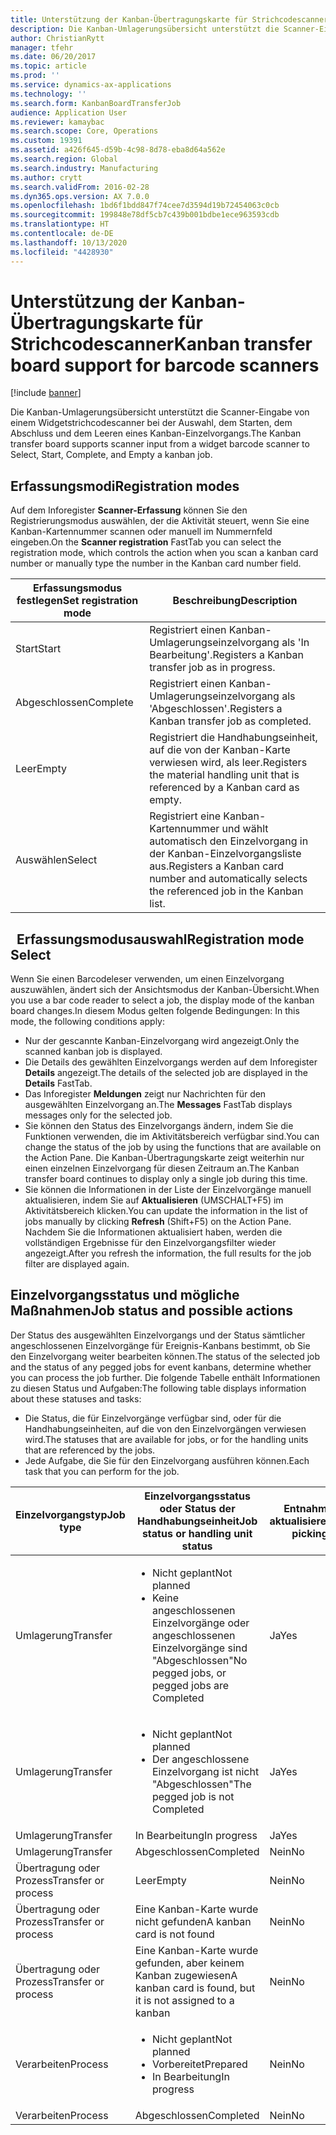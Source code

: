```yaml
---
title: Unterstützung der Kanban-Übertragungskarte für Strichcodescanner
description: Die Kanban-Umlagerungsübersicht unterstützt die Scanner-Eingabe von einem Widgetstrichcodescanner bei der Auswahl, dem Starten, dem Abschluss und dem Leeren eines Kanban-Einzelvorgangs.
author: ChristianRytt
manager: tfehr
ms.date: 06/20/2017
ms.topic: article
ms.prod: ''
ms.service: dynamics-ax-applications
ms.technology: ''
ms.search.form: KanbanBoardTransferJob
audience: Application User
ms.reviewer: kamaybac
ms.search.scope: Core, Operations
ms.custom: 19391
ms.assetid: a426f645-d59b-4c98-8d78-eba8d64a562e
ms.search.region: Global
ms.search.industry: Manufacturing
ms.author: crytt
ms.search.validFrom: 2016-02-28
ms.dyn365.ops.version: AX 7.0.0
ms.openlocfilehash: 1bd6f1bdd847f74cee7d3594d19b72454063c0cb
ms.sourcegitcommit: 199848e78df5cb7c439b001bdbe1ece963593cdb
ms.translationtype: HT
ms.contentlocale: de-DE
ms.lasthandoff: 10/13/2020
ms.locfileid: "4428930"
---
```

# <a name="kanban-transfer-board-support-for-barcode-scanners"></a><span data-ttu-id="f83ab-103">Unterstützung der Kanban-Übertragungskarte für Strichcodescanner</span><span class="sxs-lookup"><span data-stu-id="f83ab-103">Kanban transfer board support for barcode scanners</span></span>

[!include [banner](../includes/banner.md)]

<span data-ttu-id="f83ab-104">Die Kanban-Umlagerungsübersicht unterstützt die Scanner-Eingabe von einem Widgetstrichcodescanner bei der Auswahl, dem Starten, dem Abschluss und dem Leeren eines Kanban-Einzelvorgangs.</span><span class="sxs-lookup"><span data-stu-id="f83ab-104">The Kanban transfer board supports scanner input from a widget barcode scanner to Select, Start, Complete, and Empty a kanban job.</span></span>

<a name="registration-modes"></a><span data-ttu-id="f83ab-105">Erfassungsmodi</span><span class="sxs-lookup"><span data-stu-id="f83ab-105">Registration modes</span></span>
------------------

<span data-ttu-id="f83ab-106">Auf dem Inforegister **Scanner-Erfassung** können Sie den Registrierungsmodus auswählen, der die Aktivität steuert, wenn Sie eine Kanban-Kartennummer scannen oder manuell im Nummernfeld eingeben.</span><span class="sxs-lookup"><span data-stu-id="f83ab-106">On the **Scanner registration** FastTab you can select the registration mode, which controls the action when you scan a kanban card number or manually type the number in the Kanban card number field.</span></span>

| <span data-ttu-id="f83ab-107">Erfassungsmodus festlegen</span><span class="sxs-lookup"><span data-stu-id="f83ab-107">Set registration mode</span></span> | <span data-ttu-id="f83ab-108">Beschreibung</span><span class="sxs-lookup"><span data-stu-id="f83ab-108">Description</span></span>                                                                                     |
|-----------------------|-------------------------------------------------------------------------------------------------|
| <span data-ttu-id="f83ab-109">Start</span><span class="sxs-lookup"><span data-stu-id="f83ab-109">Start</span></span>                 | <span data-ttu-id="f83ab-110">Registriert einen Kanban-Umlagerungseinzelvorgang als 'In Bearbeitung'.</span><span class="sxs-lookup"><span data-stu-id="f83ab-110">Registers a Kanban transfer job as in progress.</span></span>                                                 |
| <span data-ttu-id="f83ab-111">Abgeschlossen</span><span class="sxs-lookup"><span data-stu-id="f83ab-111">Complete</span></span>              | <span data-ttu-id="f83ab-112">Registriert einen Kanban-Umlagerungseinzelvorgang als 'Abgeschlossen'.</span><span class="sxs-lookup"><span data-stu-id="f83ab-112">Registers a Kanban transfer job as completed.</span></span>                                                   |
| <span data-ttu-id="f83ab-113">Leer</span><span class="sxs-lookup"><span data-stu-id="f83ab-113">Empty</span></span>                 | <span data-ttu-id="f83ab-114">Registriert die Handhabungseinheit, auf die von der Kanban-Karte verwiesen wird, als leer.</span><span class="sxs-lookup"><span data-stu-id="f83ab-114">Registers the material handling unit that is referenced by a Kanban card as empty.</span></span>              |
| <span data-ttu-id="f83ab-115">Auswählen</span><span class="sxs-lookup"><span data-stu-id="f83ab-115">Select</span></span>                | <span data-ttu-id="f83ab-116">Registriert eine Kanban-Kartennummer und wählt automatisch den Einzelvorgang in der Kanban-Einzelvorgangsliste aus.</span><span class="sxs-lookup"><span data-stu-id="f83ab-116">Registers a Kanban card number and automatically selects the referenced job in the Kanban list.</span></span> |

 
<span data-ttu-id="f83ab-117">Erfassungsmodusauswahl</span><span class="sxs-lookup"><span data-stu-id="f83ab-117">Registration mode Select</span></span>
------------------------

<span data-ttu-id="f83ab-118">Wenn Sie einen Barcodeleser verwenden, um einen Einzelvorgang auszuwählen, ändert sich der Ansichtsmodus der Kanban-Übersicht.</span><span class="sxs-lookup"><span data-stu-id="f83ab-118">When you use a bar code reader to select a job, the display mode of the kanban board changes.</span></span><span data-ttu-id="f83ab-119">In diesem Modus gelten folgende Bedingungen:</span><span class="sxs-lookup"><span data-stu-id="f83ab-119"> In this mode, the following conditions apply:</span></span>

-   <span data-ttu-id="f83ab-120">Nur der gescannte Kanban-Einzelvorgang wird angezeigt.</span><span class="sxs-lookup"><span data-stu-id="f83ab-120">Only the scanned kanban job is displayed.</span></span>
-   <span data-ttu-id="f83ab-121">Die Details des gewählten Einzelvorgangs werden auf dem Inforegister **Details** angezeigt.</span><span class="sxs-lookup"><span data-stu-id="f83ab-121">The details of the selected job are displayed in the **Details** FastTab.</span></span>
-   <span data-ttu-id="f83ab-122">Das Inforegister **Meldungen** zeigt nur Nachrichten für den ausgewählten Einzelvorgang an.</span><span class="sxs-lookup"><span data-stu-id="f83ab-122">The **Messages** FastTab displays messages only for the selected job.</span></span>
-   <span data-ttu-id="f83ab-123">Sie können den Status des Einzelvorgangs ändern, indem Sie die Funktionen verwenden, die im Aktivitätsbereich verfügbar sind.</span><span class="sxs-lookup"><span data-stu-id="f83ab-123">You can change the status of the job by using the functions that are available on the Action Pane.</span></span> <span data-ttu-id="f83ab-124">Die Kanban-Übertragungskarte zeigt weiterhin nur einen einzelnen Einzelvorgang für diesen Zeitraum an.</span><span class="sxs-lookup"><span data-stu-id="f83ab-124">The Kanban transfer board continues to display only a single job during this time.</span></span>
-   <span data-ttu-id="f83ab-125">Sie können die Informationen in der Liste der Einzelvorgänge manuell aktualisieren, indem Sie auf **Aktualisieren** (UMSCHALT+F5) im Aktivitätsbereich klicken.</span><span class="sxs-lookup"><span data-stu-id="f83ab-125">You can update the information in the list of jobs manually by clicking **Refresh** (Shift+F5) on the Action Pane.</span></span> <span data-ttu-id="f83ab-126">Nachdem Sie die Informationen aktualisiert haben, werden die vollständigen Ergebnisse für den Einzelvorgangsfilter wieder angezeigt.</span><span class="sxs-lookup"><span data-stu-id="f83ab-126">After you refresh the information, the full results for the job filter are displayed again.</span></span>

## <a name="job-status-and-possible-actions"></a><span data-ttu-id="f83ab-127">Einzelvorgangsstatus und mögliche Maßnahmen</span><span class="sxs-lookup"><span data-stu-id="f83ab-127">Job status and possible actions</span></span>
<span data-ttu-id="f83ab-128">Der Status des ausgewählten Einzelvorgangs und der Status sämtlicher angeschlossenen Einzelvorgänge für Ereignis-Kanbans bestimmt, ob Sie den Einzelvorgang weiter bearbeiten können.</span><span class="sxs-lookup"><span data-stu-id="f83ab-128">The status of the selected job and the status of any pegged jobs for event kanbans, determine whether you can process the job further.</span></span> <span data-ttu-id="f83ab-129">Die folgende Tabelle enthält Informationen zu diesen Status und Aufgaben:</span><span class="sxs-lookup"><span data-stu-id="f83ab-129">The following table displays information about these statuses and tasks:</span></span>
-   <span data-ttu-id="f83ab-130">Die Status, die für Einzelvorgänge verfügbar sind, oder für die Handhabungseinheiten, auf die von den Einzelvorgängen verwiesen wird.</span><span class="sxs-lookup"><span data-stu-id="f83ab-130">The statuses that are available for jobs, or for the handling units that are referenced by the jobs.</span></span>
-   <span data-ttu-id="f83ab-131">Jede Aufgabe, die Sie für den Einzelvorgang ausführen können.</span><span class="sxs-lookup"><span data-stu-id="f83ab-131">Each task that you can perform for the job.</span></span>

<table>
<colgroup>
<col width="12%" />
<col width="12%" />
<col width="12%" />
<col width="12%" />
<col width="12%" />
<col width="12%" />
<col width="12%" />
<col width="12%" />
</colgroup>
<thead>
<tr class="header">
<th><span data-ttu-id="f83ab-132">Einzelvorgangstyp</span><span class="sxs-lookup"><span data-stu-id="f83ab-132">Job type</span></span></th>
<th><span data-ttu-id="f83ab-133">Einzelvorgangsstatus oder Status der Handhabungseinheit</span><span class="sxs-lookup"><span data-stu-id="f83ab-133">Job status or handling unit status</span></span></th>
<th><span data-ttu-id="f83ab-134">Entnahmeliste aktualisieren</span><span class="sxs-lookup"><span data-stu-id="f83ab-134">Update picking list</span></span></th>
<th><span data-ttu-id="f83ab-135">Start</span><span class="sxs-lookup"><span data-stu-id="f83ab-135">Start</span></span></th>
<th><span data-ttu-id="f83ab-136">Registrierung aktualisieren</span><span class="sxs-lookup"><span data-stu-id="f83ab-136">Update registration</span></span></th>
<th><span data-ttu-id="f83ab-137">Abgeschlossen</span><span class="sxs-lookup"><span data-stu-id="f83ab-137">Complete</span></span></th>
<th><span data-ttu-id="f83ab-138">Leer</span><span class="sxs-lookup"><span data-stu-id="f83ab-138">Empty</span></span></th>
<th><span data-ttu-id="f83ab-139">Ereignis-Kanbans erstellen</span><span class="sxs-lookup"><span data-stu-id="f83ab-139">Create event kanbans</span></span></th>
</tr>
</thead>
<tbody>
<tr class="odd">
<td><span data-ttu-id="f83ab-140">Umlagerung</span><span class="sxs-lookup"><span data-stu-id="f83ab-140">Transfer</span></span></td>
<td><ul>
<li><span data-ttu-id="f83ab-141">Nicht geplant</span><span class="sxs-lookup"><span data-stu-id="f83ab-141">Not planned</span></span></li>
<li><span data-ttu-id="f83ab-142">Keine angeschlossenen Einzelvorgänge oder angeschlossenen Einzelvorgänge sind "Abgeschlossen"</span><span class="sxs-lookup"><span data-stu-id="f83ab-142">No pegged jobs, or pegged jobs are Completed</span></span></li>
</ul></td>
<td><span data-ttu-id="f83ab-143">Ja</span><span class="sxs-lookup"><span data-stu-id="f83ab-143">Yes</span></span></td>
<td><span data-ttu-id="f83ab-144">Ja</span><span class="sxs-lookup"><span data-stu-id="f83ab-144">Yes</span></span></td>
<td><span data-ttu-id="f83ab-145">Ja</span><span class="sxs-lookup"><span data-stu-id="f83ab-145">Yes</span></span></td>
<td><span data-ttu-id="f83ab-146">Ja</span><span class="sxs-lookup"><span data-stu-id="f83ab-146">Yes</span></span></td>
<td><span data-ttu-id="f83ab-147">Nein</span><span class="sxs-lookup"><span data-stu-id="f83ab-147">No</span></span></td>
<td><span data-ttu-id="f83ab-148">Ja</span><span class="sxs-lookup"><span data-stu-id="f83ab-148">Yes</span></span></td>
</tr>
<tr class="even">
<td><span data-ttu-id="f83ab-149">Umlagerung</span><span class="sxs-lookup"><span data-stu-id="f83ab-149">Transfer</span></span></td>
<td><ul>
<li><span data-ttu-id="f83ab-150">Nicht geplant</span><span class="sxs-lookup"><span data-stu-id="f83ab-150">Not planned</span></span></li>
<li><span data-ttu-id="f83ab-151">Der angeschlossene Einzelvorgang ist nicht "Abgeschlossen"</span><span class="sxs-lookup"><span data-stu-id="f83ab-151">The pegged job is not Completed</span></span></li>
</ul></td>
<td><span data-ttu-id="f83ab-152">Ja</span><span class="sxs-lookup"><span data-stu-id="f83ab-152">Yes</span></span></td>
<td><span data-ttu-id="f83ab-153">Nein</span><span class="sxs-lookup"><span data-stu-id="f83ab-153">No</span></span></td>
<td><span data-ttu-id="f83ab-154">Ja</span><span class="sxs-lookup"><span data-stu-id="f83ab-154">Yes</span></span></td>
<td><span data-ttu-id="f83ab-155">Nein</span><span class="sxs-lookup"><span data-stu-id="f83ab-155">No</span></span></td>
<td><span data-ttu-id="f83ab-156">Nein</span><span class="sxs-lookup"><span data-stu-id="f83ab-156">No</span></span></td>
<td><span data-ttu-id="f83ab-157">Nein</span><span class="sxs-lookup"><span data-stu-id="f83ab-157">No</span></span></td>
</tr>
<tr class="odd">
<td><span data-ttu-id="f83ab-158">Umlagerung</span><span class="sxs-lookup"><span data-stu-id="f83ab-158">Transfer</span></span></td>
<td><span data-ttu-id="f83ab-159">In Bearbeitung</span><span class="sxs-lookup"><span data-stu-id="f83ab-159">In progress</span></span></td>
<td><span data-ttu-id="f83ab-160">Ja</span><span class="sxs-lookup"><span data-stu-id="f83ab-160">Yes</span></span></td>
<td><span data-ttu-id="f83ab-161">Nein</span><span class="sxs-lookup"><span data-stu-id="f83ab-161">No</span></span></td>
<td><span data-ttu-id="f83ab-162">Ja</span><span class="sxs-lookup"><span data-stu-id="f83ab-162">Yes</span></span></td>
<td><span data-ttu-id="f83ab-163">Ja</span><span class="sxs-lookup"><span data-stu-id="f83ab-163">Yes</span></span></td>
<td><span data-ttu-id="f83ab-164">Nein</span><span class="sxs-lookup"><span data-stu-id="f83ab-164">No</span></span></td>
<td><span data-ttu-id="f83ab-165">Nein</span><span class="sxs-lookup"><span data-stu-id="f83ab-165">No</span></span></td>
</tr>
<tr class="even">
<td><span data-ttu-id="f83ab-166">Umlagerung</span><span class="sxs-lookup"><span data-stu-id="f83ab-166">Transfer</span></span></td>
<td><span data-ttu-id="f83ab-167">Abgeschlossen</span><span class="sxs-lookup"><span data-stu-id="f83ab-167">Completed</span></span></td>
<td><span data-ttu-id="f83ab-168">Nein</span><span class="sxs-lookup"><span data-stu-id="f83ab-168">No</span></span></td>
<td><span data-ttu-id="f83ab-169">Nein</span><span class="sxs-lookup"><span data-stu-id="f83ab-169">No</span></span></td>
<td><span data-ttu-id="f83ab-170">Nein</span><span class="sxs-lookup"><span data-stu-id="f83ab-170">No</span></span></td>
<td><span data-ttu-id="f83ab-171">Nein</span><span class="sxs-lookup"><span data-stu-id="f83ab-171">No</span></span></td>
<td><span data-ttu-id="f83ab-172">Ja</span><span class="sxs-lookup"><span data-stu-id="f83ab-172">Yes</span></span></td>
<td><span data-ttu-id="f83ab-173">Nein</span><span class="sxs-lookup"><span data-stu-id="f83ab-173">No</span></span></td>
</tr>
<tr class="odd">
<td><span data-ttu-id="f83ab-174">Übertragung oder Prozess</span><span class="sxs-lookup"><span data-stu-id="f83ab-174">Transfer or process</span></span></td>
<td><span data-ttu-id="f83ab-175">Leer</span><span class="sxs-lookup"><span data-stu-id="f83ab-175">Empty</span></span></td>
<td><span data-ttu-id="f83ab-176">Nein</span><span class="sxs-lookup"><span data-stu-id="f83ab-176">No</span></span></td>
<td><span data-ttu-id="f83ab-177">Nein</span><span class="sxs-lookup"><span data-stu-id="f83ab-177">No</span></span></td>
<td><span data-ttu-id="f83ab-178">Nein</span><span class="sxs-lookup"><span data-stu-id="f83ab-178">No</span></span></td>
<td><span data-ttu-id="f83ab-179">Nein</span><span class="sxs-lookup"><span data-stu-id="f83ab-179">No</span></span></td>
<td><span data-ttu-id="f83ab-180">Nein</span><span class="sxs-lookup"><span data-stu-id="f83ab-180">No</span></span></td>
<td><span data-ttu-id="f83ab-181">Nein</span><span class="sxs-lookup"><span data-stu-id="f83ab-181">No</span></span></td>
</tr>
<tr class="even">
<td><span data-ttu-id="f83ab-182">Übertragung oder Prozess</span><span class="sxs-lookup"><span data-stu-id="f83ab-182">Transfer or process</span></span></td>
<td><span data-ttu-id="f83ab-183">Eine Kanban-Karte wurde nicht gefunden</span><span class="sxs-lookup"><span data-stu-id="f83ab-183">A kanban card is not found</span></span></td>
<td><span data-ttu-id="f83ab-184">Nein</span><span class="sxs-lookup"><span data-stu-id="f83ab-184">No</span></span></td>
<td><span data-ttu-id="f83ab-185">Nein</span><span class="sxs-lookup"><span data-stu-id="f83ab-185">No</span></span></td>
<td><span data-ttu-id="f83ab-186">Nein</span><span class="sxs-lookup"><span data-stu-id="f83ab-186">No</span></span></td>
<td><span data-ttu-id="f83ab-187">Nein</span><span class="sxs-lookup"><span data-stu-id="f83ab-187">No</span></span></td>
<td><span data-ttu-id="f83ab-188">Nein</span><span class="sxs-lookup"><span data-stu-id="f83ab-188">No</span></span></td>
<td><span data-ttu-id="f83ab-189">Nein</span><span class="sxs-lookup"><span data-stu-id="f83ab-189">No</span></span></td>
</tr>
<tr class="odd">
<td><span data-ttu-id="f83ab-190">Übertragung oder Prozess</span><span class="sxs-lookup"><span data-stu-id="f83ab-190">Transfer or process</span></span></td>
<td><span data-ttu-id="f83ab-191">Eine Kanban-Karte wurde gefunden, aber keinem Kanban zugewiesen</span><span class="sxs-lookup"><span data-stu-id="f83ab-191">A kanban card is found, but it is not assigned to a kanban</span></span></td>
<td><span data-ttu-id="f83ab-192">Nein</span><span class="sxs-lookup"><span data-stu-id="f83ab-192">No</span></span></td>
<td><span data-ttu-id="f83ab-193">Nein</span><span class="sxs-lookup"><span data-stu-id="f83ab-193">No</span></span></td>
<td><span data-ttu-id="f83ab-194">Nein</span><span class="sxs-lookup"><span data-stu-id="f83ab-194">No</span></span></td>
<td><span data-ttu-id="f83ab-195">Nein</span><span class="sxs-lookup"><span data-stu-id="f83ab-195">No</span></span></td>
<td><span data-ttu-id="f83ab-196">Nein</span><span class="sxs-lookup"><span data-stu-id="f83ab-196">No</span></span></td>
<td><span data-ttu-id="f83ab-197">Nein</span><span class="sxs-lookup"><span data-stu-id="f83ab-197">No</span></span></td>
</tr>
<tr class="even">
<td><span data-ttu-id="f83ab-198">Verarbeiten</span><span class="sxs-lookup"><span data-stu-id="f83ab-198">Process</span></span></td>
<td><ul>
<li><span data-ttu-id="f83ab-199">Nicht geplant</span><span class="sxs-lookup"><span data-stu-id="f83ab-199">Not planned</span></span></li>
<li><span data-ttu-id="f83ab-200">Vorbereitet</span><span class="sxs-lookup"><span data-stu-id="f83ab-200">Prepared</span></span></li>
<li><span data-ttu-id="f83ab-201">In Bearbeitung</span><span class="sxs-lookup"><span data-stu-id="f83ab-201">In progress</span></span></li>
</ul></td>
<td><span data-ttu-id="f83ab-202">Nein</span><span class="sxs-lookup"><span data-stu-id="f83ab-202">No</span></span></td>
<td><span data-ttu-id="f83ab-203">Nein</span><span class="sxs-lookup"><span data-stu-id="f83ab-203">No</span></span></td>
<td><span data-ttu-id="f83ab-204">Nein</span><span class="sxs-lookup"><span data-stu-id="f83ab-204">No</span></span></td>
<td><span data-ttu-id="f83ab-205">Nein</span><span class="sxs-lookup"><span data-stu-id="f83ab-205">No</span></span></td>
<td><span data-ttu-id="f83ab-206">Nein</span><span class="sxs-lookup"><span data-stu-id="f83ab-206">No</span></span></td>
<td><span data-ttu-id="f83ab-207">Nein</span><span class="sxs-lookup"><span data-stu-id="f83ab-207">No</span></span></td>
</tr>
<tr class="odd">
<td><span data-ttu-id="f83ab-208">Verarbeiten</span><span class="sxs-lookup"><span data-stu-id="f83ab-208">Process</span></span></td>
<td><span data-ttu-id="f83ab-209">Abgeschlossen</span><span class="sxs-lookup"><span data-stu-id="f83ab-209">Completed</span></span></td>
<td><span data-ttu-id="f83ab-210">Nein</span><span class="sxs-lookup"><span data-stu-id="f83ab-210">No</span></span></td>
<td><span data-ttu-id="f83ab-211">Nein</span><span class="sxs-lookup"><span data-stu-id="f83ab-211">No</span></span></td>
<td><span data-ttu-id="f83ab-212">Nein</span><span class="sxs-lookup"><span data-stu-id="f83ab-212">No</span></span></td>
<td><span data-ttu-id="f83ab-213">Nein</span><span class="sxs-lookup"><span data-stu-id="f83ab-213">No</span></span></td>
<td><span data-ttu-id="f83ab-214">Nein</span><span class="sxs-lookup"><span data-stu-id="f83ab-214">No</span></span></td>
<td><span data-ttu-id="f83ab-215">Nein</span><span class="sxs-lookup"><span data-stu-id="f83ab-215">No</span></span></td>
</tr>
</tbody>
</table>





